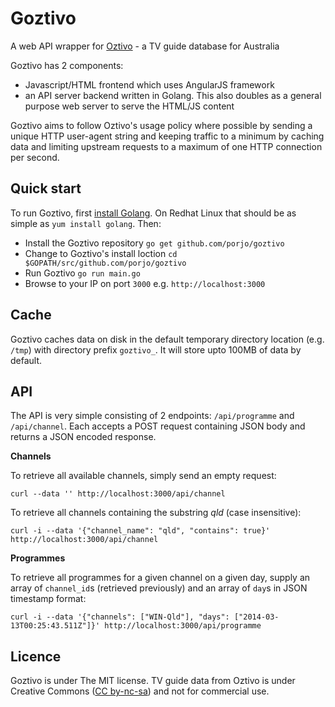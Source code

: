 Goztivo
=======

A web API wrapper for [Oztivo](http://www.oztivo.net) - a TV guide database for Australia

Goztivo has 2 components:

* Javascript/HTML frontend which uses AngularJS framework
* an API server backend written in Golang. This also doubles as a general purpose web server
to serve the HTML/JS content

Goztivo aims to follow Oztivo's usage policy where possible by sending a unique HTTP 
user-agent string and keeping traffic to a minimum by caching data and limiting upstream 
requests to a maximum of one HTTP connection per second.

## Quick start

To run Goztivo, first [install Golang](http://golang.org/doc/install#install). On Redhat Linux that should be as simple as `yum install golang`. Then:

- Install the Goztivo repository `go get github.com/porjo/goztivo`
- Change to Goztivo's install loction `cd $GOPATH/src/github.com/porjo/goztivo`
- Run Goztivo `go run main.go`
- Browse to your IP on port `3000` e.g. `http://localhost:3000`

## Cache

Goztivo caches data on disk in the default temporary directory location (e.g. `/tmp`) with directory prefix `goztivo_`. It will store upto 100MB of data by default.

## API

The API is very simple consisting of 2 endpoints: `/api/programme` and `/api/channel`. Each accepts a POST request containing JSON body and returns a JSON encoded response.

**Channels**

To retrieve all available channels, simply send an empty request:
```
curl --data '' http://localhost:3000/api/channel
```

To retrieve all channels containing the substring *qld* (case insensitive):
```
curl -i --data '{"channel_name": "qld", "contains": true}' http://localhost:3000/api/channel
```

**Programmes**

To retrieve all programmes for a given channel on a given day, supply an array of `channel_id`s (retrieved previously) and an array of `day`s in JSON timestamp format:
```
curl -i --data '{"channels": ["WIN-Qld"], "days": ["2014-03-13T00:25:43.511Z"]}' http://localhost:3000/api/programme
```

## Licence

Goztivo is under The MIT license. TV guide data from Oztivo is under Creative Commons ([CC by-nc-sa](http://creativecommons.org/licenses/by-nc-sa/2.5/au/)) and not for commercial use.

